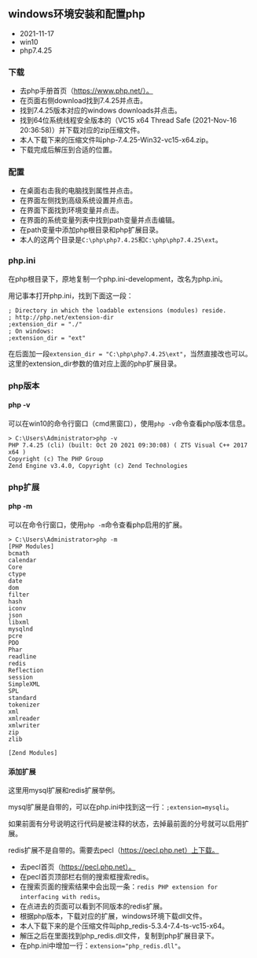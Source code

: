 ## windows环境安装和配置php

- 2021-11-17
- win10
- php7.4.25

### 下载

- 去php手册首页（https://www.php.net/）。
- 在页面右侧download找到7.4.25并点击。
- 找到7.4.25版本对应的windows downloads并点击。
- 找到64位系统线程安全版本的（VC15 x64 Thread Safe (2021-Nov-16 20:36:58)）并下载对应的zip压缩文件。
- 本人下载下来的压缩文件叫php-7.4.25-Win32-vc15-x64.zip。
- 下载完成后解压到合适的位置。

### 配置

- 在桌面右击我的电脑找到属性并点击。
- 在界面左侧找到高级系统设置并点击。
- 在界面下面找到环境变量并点击。
- 在界面的系统变量列表中找到path变量并点击编辑。
- 在path变量中添加php根目录和php扩展目录。
- 本人的这两个目录是`C:\php\php7.4.25`和`C:\php\php7.4.25\ext`。

### php.ini

在php根目录下，原地复制一个php.ini-development，改名为php.ini。

用记事本打开php.ini，找到下面这一段：

```
; Directory in which the loadable extensions (modules) reside.
; http://php.net/extension-dir
;extension_dir = "./"
; On windows:
;extension_dir = "ext"
```

在后面加一段`extension_dir = "C:\php\php7.4.25\ext"`，当然直接改也可以。这里的extension_dir参数的值对应上面的php扩展目录。

### php版本

#### php -v

可以在win10的命令行窗口（cmd黑窗口），使用`php -v`命令查看php版本信息。

```
> C:\Users\Administrator>php -v
PHP 7.4.25 (cli) (built: Oct 20 2021 09:30:08) ( ZTS Visual C++ 2017 x64 )
Copyright (c) The PHP Group
Zend Engine v3.4.0, Copyright (c) Zend Technologies
```

### php扩展

#### php -m

可以在命令行窗口，使用`php -m`命令查看php启用的扩展。

```
> C:\Users\Administrator>php -m
[PHP Modules]
bcmath
calendar
Core
ctype
date
dom
filter
hash
iconv
json
libxml
mysqlnd
pcre
PDO
Phar
readline
redis
Reflection
session
SimpleXML
SPL
standard
tokenizer
xml
xmlreader
xmlwriter
zip
zlib

[Zend Modules]
```

#### 添加扩展

这里用mysql扩展和redis扩展举例。

mysql扩展是自带的，可以在php.ini中找到这一行：`;extension=mysqli`。

如果前面有分号说明这行代码是被注释的状态，去掉最前面的分号就可以启用扩展。

redis扩展不是自带的。需要去pecl（https://pecl.php.net）上下载。

- 去pecl首页（https://pecl.php.net）。
- 在pecl首页顶部栏右侧的搜索框搜索redis。
- 在搜索页面的搜索结果中会出现一条：`redis PHP extension for interfacing with redis`。
- 在点进去的页面可以看到不同版本的redis扩展。
- 根据php版本，下载对应的扩展，windows环境下载dll文件。
- 本人下载下来的是个压缩文件叫php_redis-5.3.4-7.4-ts-vc15-x64。
- 解压之后在里面找到php_redis.dll文件，复制到php扩展目录下。
- 在php.ini中增加一行：`extension="php_redis.dll"`。